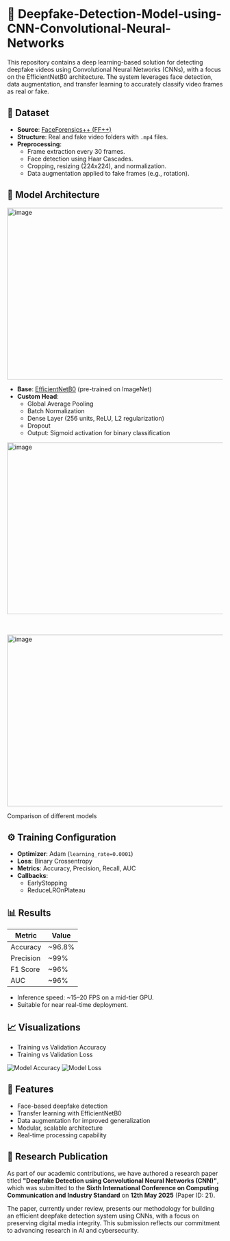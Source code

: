 # 🧠 Deepfake-Detection-Model-using-CNN-Convolutional-Neural-Networks

This repository contains a deep learning-based solution for detecting deepfake videos using Convolutional Neural Networks (CNNs), with a focus on the EfficientNetB0 architecture. The system leverages face detection, data augmentation, and transfer learning to accurately classify video frames as real or fake.

## 📁 Dataset

- **Source**: [FaceForensics++ (FF++)](https://github.com/ondyari/FaceForensics)
- **Structure**: Real and fake video folders with `.mp4` files.
- **Preprocessing**:
  - Frame extraction every 30 frames.
  - Face detection using Haar Cascades.
  - Cropping, resizing (224x224), and normalization.
  - Data augmentation applied to fake frames (e.g., rotation).

## 🧪 Model Architecture

<img width="600" height="400" alt="image" src="https://github.com/user-attachments/assets/19e46b49-61c7-4b38-b7ce-0ea5ad720a4d" />

- **Base**: [EfficientNetB0](https://arxiv.org/abs/1905.11946) (pre-trained on ImageNet)
- **Custom Head**:
  - Global Average Pooling
  - Batch Normalization
  - Dense Layer (256 units, ReLU, L2 regularization)
  - Dropout
  - Output: Sigmoid activation for binary classification

<img width="600" height="400" alt="image" src="https://github.com/user-attachments/assets/d965cbf0-3dad-4e0e-be00-f173de600f87" />

<br> <br>
<img width="600" height="400" alt="image" src="https://github.com/user-attachments/assets/6acbb27c-3dcb-46ff-ab7f-49847d26b5b6" />

Comparison of different models

## ⚙️ Training Configuration

- **Optimizer**: Adam (`learning_rate=0.0001`)
- **Loss**: Binary Crossentropy
- **Metrics**: Accuracy, Precision, Recall, AUC
- **Callbacks**:
  - EarlyStopping
  - ReduceLROnPlateau

## 📊 Results

| Metric     | Value     |
|------------|-----------|
| Accuracy   | ~96.8%    |
| Precision  | ~99%      |
| F1 Score   | ~96%      |
| AUC        | ~96%      |

- Inference speed: ~15–20 FPS on a mid-tier GPU.
- Suitable for near real-time deployment.

## 📈 Visualizations

- Training vs Validation Accuracy
- Training vs Validation Loss

![Model Accuracy](./images/accuracy_plot.png)
![Model Loss](./images/loss_plot.png)

## 🧠 Features

- Face-based deepfake detection
- Transfer learning with EfficientNetB0
- Data augmentation for improved generalization
- Modular, scalable architecture
- Real-time processing capability

## 📄 Research Publication

As part of our academic contributions, we have authored a research paper titled **"Deepfake Detection using Convolutional Neural Networks (CNN)"**, which was submitted to the **Sixth International Conference on Computing Communication and Industry Standard** on **12th May 2025** (Paper ID: 21). 

The paper, currently under review, presents our methodology for building an efficient deepfake detection system using CNNs, with a focus on preserving digital media integrity. This submission reflects our commitment to advancing research in AI and cybersecurity.

